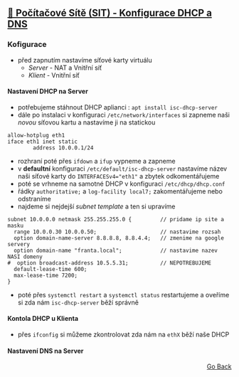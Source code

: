 ## <a href="./..">🔌 Počítačové Sítě (SIT) - Konfigurace DHCP a DNS</a>
### Kofigurace
- před zapnutím nastavíme síťové karty virtuálu
  - *Server* - NAT a Vnitřní síť
  - *Klient* - Vnitřní síť
#### Nastavení DHCP na Server
- potřebujeme stáhnout DHCP aplianci : `apt install isc-dhcp-server`
- dále po instalaci v konfiguraci `/etc/network/interfaces` si zapneme naši *novou* síťovou kartu a nastavíme ji na statickou
```
allow-hotplug eth1
iface eth1 inet static
        address 10.0.0.1/24
```
- rozhraní poté přes `ifdown` a `ifup` vypneme a zapneme
- v **defaultní** konfiguraci `/etc/default/isc-dhcp-server` nastavíme název naši síťové karty do `INTERFACESv4="eth1"` a zbytek odkomentářujeme
- poté se vrhneme na samotné DHCP v konfiguraci `/etc/dhcp/dhcp.conf`
- řádky `authoritative;` a `log-facility local7;` zakomentářujeme nebo odstraníme
- najdeme si nejdejší *subnet template* a ten si upravíme
```
subnet 10.0.0.0 netmask 255.255.255.0 {         // pridame ip site a masku
  range 10.0.0.30 10.0.0.50;                    // nastavime rozsah
  option domain-name-server 8.8.8.8, 8.8.4.4;   // zmenime na google servery
  option domain-name "franta.local";            // nastavime nazev NASI domeny
#  option broadcast-address 10.5.5.31;          // NEPOTREBUJEME
  default-lease-time 600;
  max-lease-time 7200;
}
```
- poté přes `systemctl restart` a `systemctl status` restartujeme a oveříme si zda nám `isc-dhcp-server` běží správně
#### Kontola DHCP u Klienta
- přes `ifconfig` si můžeme zkontrolovat zda nám na `ethX` běží naše DHCP
#### Nastavení DNS na Server

<p align="right">
  <a href="./..">Go Back</a>
</p>

